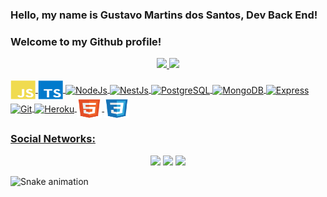 ### Hello, my name is Gustavo Martins dos Santos, Dev Back End!

### Welcome to my Github profile!

<div align="center">
  <a href="https://github.com/gumartins77">
  <img height="180em" src="https://github-readme-stats.vercel.app/api?username=gumartins77&show_icons=true&theme=dracula&include_all_commits=true&count_private=true"/>
  <img height="180em" src="https://github-readme-stats.vercel.app/api/top-langs/?username=gumartins77&layout=compact&langs_count=7&theme=dracula"/>
</div>

<div align="center">
  <a href="https://github.com/gumartins77">
</div>

<div style="display: inline_block"><br>
  <img align="center" alt="Js" height="30" width="40" src="https://raw.githubusercontent.com/devicons/devicon/master/icons/javascript/javascript-plain.svg">
  <img align="center" alt="Ts" height="30" width="40" src="https://raw.githubusercontent.com/devicons/devicon/master/icons/typescript/typescript-plain.svg">
  <img align="center" alt="NodeJs" height="30" width="40" src="https://icongr.am/devicon/nodejs-original.svg?size=128&color=currentColor" />
  <img align="center" alt="NestJs" height="30" width="40" src="https://cdn.jsdelivr.net/gh/devicons/devicon/icons/nestjs/nestjs-plain.svg" />
  <img align="center" alt="PostgreSQL" height="30" width="40" src="https://cdn.jsdelivr.net/gh/devicons/devicon/icons/postgresql/postgresql-original.svg" />
  <img align="center" alt="MongoDB" height="30" width="40" src="https://cdn.jsdelivr.net/gh/devicons/devicon/icons/mongodb/mongodb-original.svg" />
  <img align="center" alt="Express" height="30" width="40" src="https://icongr.am/devicon/express-original.svg?size=128&color=currentColor" />
  <img align="center" alt="Git" height="30" width="40" src="https://icongr.am/devicon/git-original.svg?size=128&color=currentColor" />
  <img align="center" alt="Heroku" height="30" width="40" src="https://icongr.am/devicon/heroku-original.svg?size=128&color=currentColor" />
  <img align="center" alt="HTML" height="30" width="40" src="https://raw.githubusercontent.com/devicons/devicon/master/icons/html5/html5-original.svg">
  <img align="center" alt="CSS" height="30" width="40" src="https://raw.githubusercontent.com/devicons/devicon/master/icons/css3/css3-original.svg">
</div>
  
### Social Networks:

<div align="center">
  <a href="https://www.linkedin.com/in/gustavo-martins-681921229" target="_blank"><img src="https://img.shields.io/badge/-LinkedIn-%230077B5?style=for-the-badge&logo=linkedin&logoColor=white" target="_blank"></a>   
  <a href = "mailto:gugumartin77@gmail.com"><img src="https://img.shields.io/badge/-Gmail-%23333?style=for-the-badge&logo=gmail&logoColor=white" target="_blank"></a>
  <a href="https://instagram.com/gumartins77" target="_blank"><img src="https://img.shields.io/badge/-Instagram-%23E4405F?style=for-the-badge&logo=instagram&logoColor=white" target="_blank"></a>
</div>

  ![Snake animation](https://github.com/gumartins77/wheslleyrimar/blob/output/github-contribution-grid-snake.svg)
  
